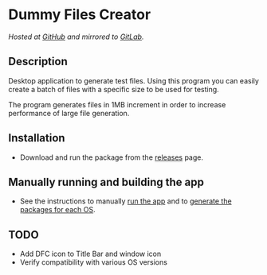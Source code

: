 # Dummy Files Creator

*Hosted at [GitHub](https://github.com/matuzalemmuller/dummy-files-creator) and mirrored to [GitLab](https://gitlab.com/matuzalemmuller/dummy-files-creator).*

## Description

Desktop application to generate test files. Using this program you can easily create a batch of files with a specific size to be used for testing.

The program generates files in 1MB increment in order to increase performance of large file generation.

## Installation

* Download and run the package from the [releases](https://github.com/matuzalemmuller/dummy-files-creator/releases) page.

## Manually running and building the app

* See the instructions to manually [run the app](src/README.md) and to [generate the packages for each OS](spec/README.md).

## TODO

* Add DFC icon to Title Bar and window icon
* Verify compatibility with various OS versions
